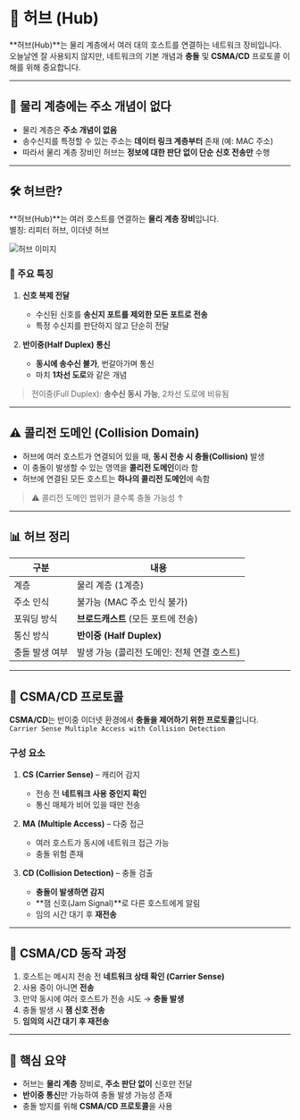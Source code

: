 # 🔌 허브 (Hub)

**허브(Hub)**는 물리 계층에서 여러 대의 호스트를 연결하는 네트워크 장비입니다.  
오늘날엔 잘 사용되지 않지만, 네트워크의 기본 개념과 **충돌** 및 **CSMA/CD** 프로토콜 이해를 위해 중요합니다.

---

## 📡 물리 계층에는 주소 개념이 없다

- 물리 계층은 **주소 개념이 없음**
- 송수신지를 특정할 수 있는 주소는 **데이터 링크 계층부터** 존재 (예: MAC 주소)
- 따라서 물리 계층 장비인 허브는 **정보에 대한 판단 없이 단순 신호 전송만** 수행

---

## 🛠 허브란?

**허브(Hub)**는 여러 호스트를 연결하는 **물리 계층 장비**입니다.  
별칭: 리피터 허브, 이더넷 허브

![허브 이미지](https://github.com/user-attachments/assets/51c0d6e5-7cef-45d5-90cb-a84352e02d65)

### 🧩 주요 특징

1. **신호 복제 전달**
   - 수신된 신호를 **송신지 포트를 제외한 모든 포트로 전송**
   - 특정 수신지를 판단하지 않고 단순히 전달

2. **반이중(Half Duplex) 통신**
   - **동시에 송수신 불가**, 번갈아가며 통신
   - 마치 **1차선 도로**와 같은 개념

> 전이중(Full Duplex): **송수신 동시 가능**, 2차선 도로에 비유됨

---

## ⚠️ 콜리전 도메인 (Collision Domain)

- 허브에 여러 호스트가 연결되어 있을 때, **동시 전송 시 충돌(Collision)** 발생
- 이 충돌이 발생할 수 있는 영역을 **콜리전 도메인**이라 함
- 허브에 연결된 모든 호스트는 **하나의 콜리전 도메인**에 속함

> ⚠️ 콜리전 도메인 범위가 클수록 충돌 가능성 ↑

---

## 📊 허브 정리

| 구분           | 내용                                             |
|----------------|--------------------------------------------------|
| 계층           | 물리 계층 (1계층)                                |
| 주소 인식      | 불가능 (MAC 주소 인식 불가)                     |
| 포워딩 방식    | **브로드캐스트** (모든 포트에 전송)             |
| 통신 방식      | **반이중 (Half Duplex)**                         |
| 충돌 발생 여부 | 발생 가능 (콜리전 도메인: 전체 연결 호스트)     |

---

## 🔄 CSMA/CD 프로토콜

**CSMA/CD**는 반이중 이더넷 환경에서 **충돌을 제어하기 위한 프로토콜**입니다.  
`Carrier Sense Multiple Access with Collision Detection`

### 구성 요소

1. **CS (Carrier Sense)** – 캐리어 감지
   - 전송 전 **네트워크 사용 중인지 확인**
   - 통신 매체가 비어 있을 때만 전송

2. **MA (Multiple Access)** – 다중 접근
   - 여러 호스트가 동시에 네트워크 접근 가능
   - 충돌 위험 존재

3. **CD (Collision Detection)** – 충돌 검출
   - **충돌이 발생하면 감지**
   - **잼 신호(Jam Signal)**로 다른 호스트에게 알림
   - 임의 시간 대기 후 **재전송**

---

## 🔁 CSMA/CD 동작 과정

1. 호스트는 메시지 전송 전 **네트워크 상태 확인 (Carrier Sense)**
2. 사용 중이 아니면 **전송**
3. 만약 동시에 여러 호스트가 전송 시도 → **충돌 발생**
4. 충돌 발생 시 **잼 신호 전송**
5. **임의의 시간 대기 후 재전송**

---

## 📌 핵심 요약

- 허브는 **물리 계층** 장비로, **주소 판단 없이** 신호만 전달
- **반이중 통신**만 가능하여 충돌 발생 가능성 존재
- 충돌 방지를 위해 **CSMA/CD 프로토콜**을 사용

